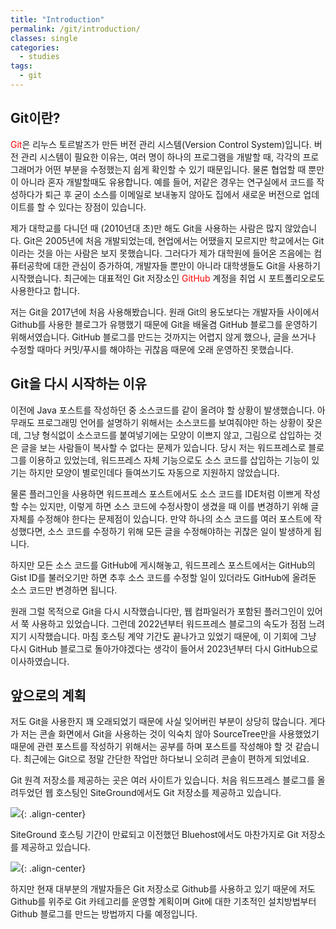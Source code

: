 ```yaml
---
title: "Introduction"
permalink: /git/introduction/
classes: single
categories:
  - studies
tags:
  - git
---
```


## Git이란?

<span style="color:red">Git</span>은 리누스 토르발즈가 만든 버전 관리 시스템(Version Control System)입니다. 버전 관리 시스템이 필요한 이유는, 여러 명이 하나의 프로그램을 개발할 때, 각각의 프로그래머가 어떤 부분을 수정했는지 쉽게 확인할 수 있기 때문입니다. 물론 협업할 때 뿐만이 아니라 혼자 개발할때도 유용합니다. 예를 들어, 저같은 경우는 연구실에서 코드를 작성하다가 퇴근 후 굳이 소스를 이메일로 보내놓지 않아도 집에서 새로운 버전으로 업데이트를 할 수 있다는 장점이 있습니다.

제가 대학교를 다니던 때 (2010년대 초)만 해도 Git을 사용하는 사람은 많지 않았습니다. Git은 2005년에 처음 개발되었는데, 현업에서는 어땠을지 모르지만 학교에서는 Git이라는 것을 아는 사람은 보지 못했습니다. 그러다가 제가 대학원에 들어온 즈음에는 컴퓨터공학에 대한 관심이 증가하여, 개발자들 뿐만이 아니라 대학생들도 Git을 사용하기 시작했습니다. 최근에는 대표적인 Git 저장소인 <span style="color:red">GitHub</span> 계정을 취업 시 포트폴리오로도 사용한다고 합니다.

저는 Git을 2017년에 처음 사용해봤습니다. 원래 Git의 용도보다는 개발자들 사이에서 Github를 사용한 블로그가 유행했기 때문에 Git을 배울겸 GitHub 블로그를 운영하기 위해서였습니다. GitHub 블로그를 만드는 것까지는 어렵지 않게 했으나, 글을 쓰거나 수정할 때마다 커밋/푸시를 해야하는 귀찮음 때문에 오래 운영하진 못했습니다.

## Git을 다시 시작하는 이유

이전에 Java 포스트를 작성하던 중 소스코드를 같이 올려야 할 상황이 발생했습니다. 아무래도 프로그래밍 언어를 설명하기 위해서는 소스코드를 보여줘야만 하는 상황이 잦은데, 그냥 형식없이 소스코드를 붙여넣기에는 모양이 이쁘지 않고, 그림으로 삽입하는 것은 글을 보는 사람들이 복사할 수 없다는 문제가 있습니다. 당시 저는 워드프레스로 블로그를 이용하고 있었는데, 워드프레스 자체 기능으로도 소스 코드를 삽입하는 기능이 있기는 하지만 모양이 별로인데다 들여쓰기도 자동으로 지원하지 않았습니다.

물론 플러그인을 사용하면 워드프레스 포스트에서도 소스 코드를 IDE처럼 이쁘게 작성할 수는 있지만, 이렇게 하면 소스 코드에 수정사항이 생겼을 때 이를 변경하기 위해 글 자체를 수정해야 한다는 문제점이 있습니다. 만약 하나의 소스 코드를 여러 포스트에 작성했다면, 소스 코드를 수정하기 위해 모든 글을 수정해야하는 귀찮은 일이 발생하게 됩니다.

하지만 모든 소스 코드를 GitHub에 게시해놓고, 워드프레스 포스트에서는 GitHub의 Gist ID를 불러오기만 하면 추후 소스 코드를 수정할 일이 있더라도 GitHub에 올려둔 소스 코드만 변경하면 됩니다.

원래 그럴 목적으로 Git을 다시 시작했습니다만, 웹 컴파일러가 포함된 플러그인이 있어서 쭉 사용하고 있었습니다. 그런데 2022년부터 워드프레스 블로그의 속도가 점점 느려지기 시작했습니다. 마침 호스팅 계약 기간도 끝나가고 있었기 때문에, 이 기회에 그냥 다시 GitHub 블로그로 돌아가야겠다는 생각이 들어서 2023년부터 다시 GitHub으로 이사하였습니다.

## 앞으로의 계획

저도 Git을 사용한지 꽤 오래되었기 때문에 사실 잊어버린 부분이 상당히 많습니다. 게다가 저는 콘솔 화면에서 Git을 사용하는 것이 익숙치 않아 SourceTree만을 사용했었기 때문에 관련 포스트를 작성하기 위해서는 공부를 하며 포스트를 작성해야 할 것 같습니다. 최근에는 Git으로 정말 간단한 작업만 하다보니 오히려 콘솔이 편하게 되었네요. 

Git 원격 저장소를 제공하는 곳은 여러 사이트가 있습니다. 처음 워드프레스 블로그를 올려두었던 웹 호스팅인 SiteGround에서도 Git 저장소를 제공하고 있습니다.

![](https://github.com/JoonsuRyu/images/blob/master/Git/000/01.png?raw=true){: .align-center}

SiteGround 호스팅 기간이 만료되고 이전했던 Bluehost에서도 마찬가지로 Git 저장소를 제공하고 있습니다.

![](https://github.com/JoonsuRyu/images/blob/master/Git/000/02.png?raw=true){: .align-center}

하지만 현재 대부분의 개발자들은 Git 저장소로 Github를 사용하고 있기 때문에 저도 Github를 위주로 Git 카테고리를 운영할 계획이며 Git에 대한 기초적인 설치방법부터 Github 블로그를 만드는 방법까지 다룰 예정입니다.